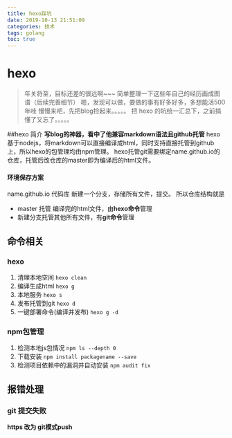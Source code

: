 ```yaml
---
title: hexo踩坑
date: 2019-10-13 21:51:09
categories: 技术 
tags: golang
toc: true
---
```

# hexo 
> 年关将至，目标还差的很远啊~~~
> 简单整理一下这些年自己的经历画成图谱（后续完善细节）
> 嗯，发现可以做，要做的事有好多好多，多想能活500年哇
> 慢慢来吧，先把blog捡起来。。。。。
> 把 hexo 的坑统一汇总下，之前搞懂了又忘了。。。。。


##hexo 简介
**写blog的神器，看中了他兼容markdown语法且github托管**
hexo基于nodejs，将markdown可以直接编译成html，同时支持直接托管到github上，所以hexo的包管理均由npm管理。
hexo托管git需要绑定name.github.io的仓库，托管后改仓库的master即为编译后的html文件。
#### 环境保存方案
name.github.io 代码库 新建一个分支，存储所有文件，提交。
所以仓库结构就是 
-  master 托管 编译完的html文件，由**hexo命令**管理
- 新建分支托管其他所有文件，有**git命令**管理

## 命令相关
### hexo
1. 清理本地空间  `hexo clean`
2. 编译生成html `hexo g`
3. 本地服务   `hexo s`
4. 发布托管到git  `hexo d`
5. 一键部署命令(编译并发布)  `hexo g -d`

### npm包管理
1. 检测本地js包情况   `npm ls --depth 0`
2. 下载安装  `npm install packagename --save`
3. 检测项目依赖中的漏洞并自动安装 `npm audit fix`

## 报错处理
### git 提交失败
**https 改为 git模式push**
